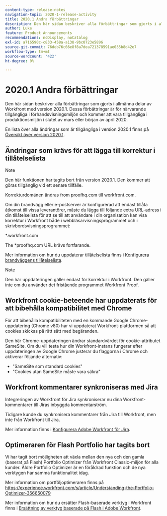 ```yaml
---
content-type: release-notes
navigation-topic: 2020-1-release-activity
title: 2020.1 Andra förbättringar
description: Den här sidan beskriver alla förbättringar som gjorts i allmänna delar av Workfront med version 2020.1. Dessa förbättringar är för närvarande tillgängliga i förhandsvisningsmiljön och kommer att vara tillgängliga i produktionsmiljön i slutet av mars eller början av april 2020.
author: Luke
feature: Product Announcements
recommendations: noDisplay, noCatalog
exl-id: a716590c-c833-458a-a138-9bc0723e5896
source-git-commit: 76deb76c66e8f8a7dea721378591ae035b8d42e7
workflow-type: tm+mt
source-wordcount: '422'
ht-degree: 0%

---
```


# 2020.1 Andra förbättringar

Den här sidan beskriver alla förbättringar som gjorts i allmänna delar av Workfront med version 2020.1. Dessa förbättringar är för närvarande tillgängliga i förhandsvisningsmiljön och kommer att vara tillgängliga i produktionsmiljön i slutet av mars eller början av april 2020.

En lista över alla ändringar som är tillgängliga i version 2020.1 finns på [Översikt över version 2020.1](../../../product-announcements/product-releases/2020.1-release-activity/2020.1-release-overview.md).

## Ändringar som krävs för att lägga till korrektur i tillåtelselista

>[!NOTE]
>
>Den här funktionen har tagits bort från version 2020.1. Den kommer att göras tillgänglig vid ett senare tillfälle.

Korrekturdomänen ändras from proofhq.com till workfront.com.

Om din brandvägg eller e-postserver är konfigurerad att endast tillåta åtkomst till vissa leverantörer, måste du lägga till följande extra URL-adress i din tillåtelselista för att se till att användare i din organisation kan visa korrektur i Workfront både i webbläsarvisningsprogrammet och i skrivbordsvisningsprogrammet:

&#42;.workfront.com

The &#42;proofhq.com URL krävs fortfarande.

Mer information om hur du uppdaterar tillåtelselista finns i [Konfigurera brandväggens tillåtelselista](../../../administration-and-setup/get-started-wf-administration/configure-your-firewall.md).

>[!NOTE]
>
>Den här uppdateringen gäller endast för korrektur i Workfront. Den gäller inte om du använder det fristående programmet Workfront Proof.

## Workfront cookie-beteende har uppdaterats för att bibehålla kompatibilitet med Chrome

För att bibehålla kompatibiliteten med en kommande Google Chrome-uppdatering (Chrome v80) har vi uppdaterat Workfront-plattformen så att cookies skickas på rätt sätt med begäranden.

Den här Chrome-uppdateringen ändrar standardvärdet för cookie-attributet SameSite. Om du vill testa hur din Workfront-instans fungerar efter uppdateringen av Google Chrome justerar du flaggorna i Chrome och aktiverar följande alternativ:

* &quot;SameSite som standard cookies&quot;
* &quot;Cookies utan SameSite måste vara säkra&quot;

## Workfront kommentarer synkroniseras med Jira

Integreringen av Workfront för Jira synkroniserar nu dina Workfront-kommentarer till Jiras inbyggda kommentarström.

Tidigare kunde du synkronisera kommentarer från Jira till Workfront, men inte från Workfront till Jira.

Mer information finns i [Konfigurera Adobe Workfront för Jira](../../../workfront-integrations-and-apps/use-workfront-with-jira/configure-workfront-for-jira.md).

## Optimeraren för Flash Portfolio har tagits bort

Vi har tagit bort möjligheten att växla mellan den nya och den gamla (baserat på Flash) Portfolio Optimizer från Workfront Classic-miljön för alla kunder. Äldre Portfolio Optimizer är en föråldrad funktion och de nya verktygen har samma funktionalitet idag.

Mer information om portföljoptimeraren finns på https://experience.workfront.com/s/article/Understanding-the-Portfolio-Optimizer-356650079

Mer information om hur du ersätter Flash-baserade verktyg i Workfront finns i [Ersättning av verktyg baserade på Flash i Adobe Workfront](../../../product-announcements/announcements/announcement-archive/replace-flash-tools.md).
